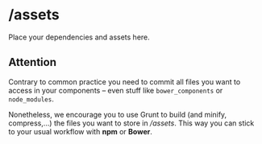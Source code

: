 # /assets
Place your dependencies and assets here.

## Attention
Contrary to common practice you need to commit all files you want to access in your components – even stuff like `bower_components` or `node_modules`.

Nonetheless, we encourage you to use Grunt to build (and minify, compress,...) the files you want to store in */assets*. This way you can stick to your usual workflow with **npm** or **Bower**.